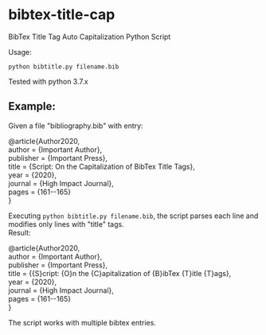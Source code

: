 # bibtex-title-cap
BibTex Title Tag Auto Capitalization Python Script

Usage:

`python bibtitle.py filename.bib`


Tested with python 3.7.x


## Example:  
Given a file "bibliography.bib" with entry:

@article{Author2020,  
  author    = {Important Author},  
  publisher = {Important Press},  
  title     = {Script: On the Capitalization of BibTex Title Tags},  
  year      = {2020},  
  journal   = {High Impact Journal},  
  pages     = {161--165}  
}

Executing `python bibtitle.py filename.bib`, the script parses each line and modifies only lines with "title" tags.  
Result:  
  
@article{Author2020,  
  author    = {Important Author},  
  publisher = {Important Press},  
  title     = {{S}cript: {O}n the {C}apitalization of {B}ibTex {T}itle {T}ags},  
  year      = {2020},  
  journal   = {High Impact Journal},  
  pages     = {161--165}  
}  

The script works with multiple bibtex entries.
